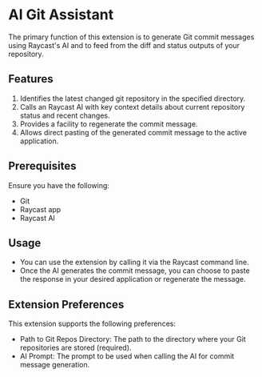 # AI Git Assistant

The primary function of this extension is to generate Git commit messages using Raycast's AI and to feed from the diff and status outputs of your repository.

## Features

1. Identifies the latest changed git repository in the specified directory.
2. Calls an Raycast AI with key context details about current repository status and recent changes.
3. Provides a facility to regenerate the commit message.
4. Allows direct pasting of the generated commit message to the active application.

## Prerequisites

Ensure you have the following:

- Git
- Raycast app
- Raycast AI

## Usage

- You can use the extension by calling it via the Raycast command line.
- Once the AI generates the commit message, you can choose to paste the response in your desired application or regenerate the message.

## Extension Preferences

This extension supports the following preferences:

- Path to Git Repos Directory: The path to the directory where your Git repositories are stored (required).
- AI Prompt: The prompt to be used when calling the AI for commit message generation.
